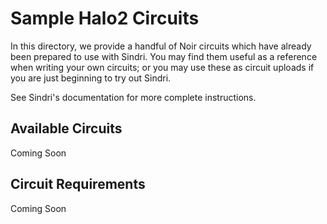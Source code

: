 # Sample Halo2 Circuits

In this directory, we provide a handful of Noir circuits which have already been prepared to use with Sindri.  You may find them useful as a reference when writing your own circuits; or you may use these as circuit uploads if you are just beginning to try out Sindri.

See Sindri's documentation for more complete instructions. 

## Available Circuits

Coming Soon

## Circuit Requirements

Coming Soon
